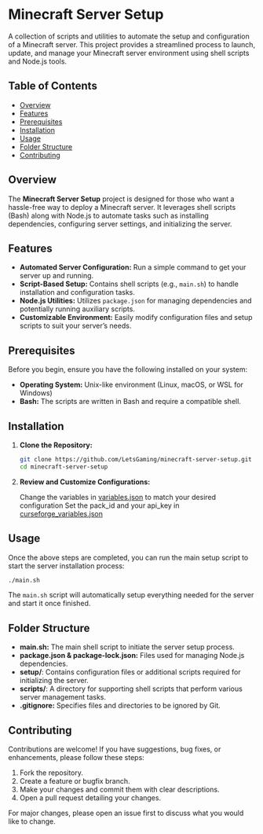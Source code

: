 # Minecraft Server Setup

A collection of scripts and utilities to automate the setup and configuration of a Minecraft server. This project provides a streamlined process to launch, update, and manage your Minecraft server environment using shell scripts and Node.js tools.

## Table of Contents

- [Overview](#overview)
- [Features](#features)
- [Prerequisites](#prerequisites)
- [Installation](#installation)
- [Usage](#usage)
- [Folder Structure](#folder-structure)
- [Contributing](#contributing)

## Overview

The **Minecraft Server Setup** project is designed for those who want a hassle-free way to deploy a Minecraft server. It leverages shell scripts (Bash) along with Node.js to automate tasks such as installing dependencies, configuring server settings, and initializing the server.

## Features

- **Automated Server Configuration:** Run a simple command to get your server up and running.
- **Script-Based Setup:** Contains shell scripts (e.g., `main.sh`) to handle installation and configuration tasks.
- **Node.js Utilities:** Utilizes `package.json` for managing dependencies and potentially running auxiliary scripts.
- **Customizable Environment:** Easily modify configuration files and setup scripts to suit your server’s needs.

## Prerequisites

Before you begin, ensure you have the following installed on your system:

- **Operating System:** Unix-like environment (Linux, macOS, or WSL for Windows)
- **Bash:** The scripts are written in Bash and require a compatible shell.

## Installation

1. **Clone the Repository:**

   ```bash
   git clone https://github.com/LetsGaming/minecraft-server-setup.git
   cd minecraft-server-setup
   ```

2. **Review and Customize Configurations:**

   Change the variables in [variables.json](./setup/variables.json) to match your desired configuration
   Set the pack_id and your api_key in [curseforge_variables.json](./setup/download/curseforge_variables.json)

## Usage

Once the above steps are completed, you can run the main setup script to start the server installation process:

```bash
./main.sh
```

The `main.sh` script will automatically setup everything needed for the server and start it once finished.

## Folder Structure

- **main.sh:** The main shell script to initiate the server setup process.
- **package.json & package-lock.json:** Files used for managing Node.js dependencies.
- **setup/**: Contains configuration files or additional scripts required for initializing the server.
- **scripts/**: A directory for supporting shell scripts that perform various server management tasks.
- **.gitignore:** Specifies files and directories to be ignored by Git.

## Contributing

Contributions are welcome! If you have suggestions, bug fixes, or enhancements, please follow these steps:

1. Fork the repository.
2. Create a feature or bugfix branch.
3. Make your changes and commit them with clear descriptions.
4. Open a pull request detailing your changes.

For major changes, please open an issue first to discuss what you would like to change.
